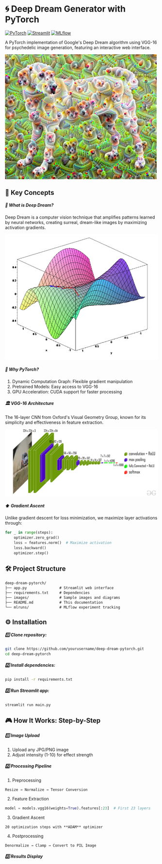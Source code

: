 # 🌀 Deep Dream Generator with PyTorch

[![PyTorch](https://img.shields.io/badge/PyTorch-2.0+-red.svg)](https://pytorch.org/)
[![Streamlit](https://img.shields.io/badge/Streamlit-Web%20UI-FF4B4B.svg)](https://streamlit.io/)
[![MLflow](https://img.shields.io/badge/MLflow-Experiment%20Tracking-%230099cc.svg)](https://mlflow.org/)

A PyTorch implementation of Google's Deep Dream algorithm using VGG-16 for psychedelic image generation, featuring an interactive web interface.

![Deep Dream Example](example.png) 

## 🧠 Key Concepts

##### 🌌 What is Deep Dream?
Deep Dream is a computer vision technique that amplifies patterns learned by neural networks, creating surreal, dream-like images by maximizing activation gradients.

![Deep Dream Process](gradient_ascent.png) 

##### 🚀 Why PyTorch?
1. Dynamic Computation Graph: Flexible gradient manipulation
2. Pretrained Models: Easy access to VGG-16
3. GPU Acceleration: CUDA support for faster processing

##### 🏛️ VGG-16 Architecture
The 16-layer CNN from Oxford's Visual Geometry Group, known for its simplicity and effectiveness in feature extraction.

![Deep Dream Process](vgg16.jpg) 

##### ⬆️ Gradient Ascent
Unlike gradient descent for loss minimization, we maximize layer activations through:

```python
for _ in range(steps):
    optimizer.zero_grad()
    loss = features.norm()  # Maximize activation
    loss.backward()
    optimizer.step()
```

## 🛠️ Project Structure

```plaintext
deep-dream-pytorch/
├── app.py               # Streamlit web interface
├── requirements.txt     # Dependencies
├── images/              # Sample images and diagrams
├── README.md            # This documentation
└── mlruns/              # MLflow experiment tracking
```

## ⚙️ Installation

##### 1️⃣ Clone repository:
```bash
git clone https://github.com/yourusername/deep-dream-pytorch.git
cd deep-dream-pytorch
```

##### 2️⃣ Install dependencies:
```bash
pip install -r requirements.txt
```
##### 3️⃣ Run Streamlit app:
```bash
streamlit run main.py
```

## 🎮 How It Works: Step-by-Step

##### 1️⃣ Image Upload
1. Upload any JPG/PNG image
2. Adjust intensity (1-10) for effect strength

##### 2️⃣ Processing Pipeline
1. Preprocessing
```plaintext
Resize → Normalize → Tensor Conversion
```
2. Feature Extraction
```python
model = models.vgg16(weights=True).features[:23]  # First 23 layers
```
3. Gradient Ascent
```plaintext
20 optimization steps with **ADAM** optimizer
```
4. Postprocessing
```plaintext
Denormalize → Clamp → Convert to PIL Image
```

##### 3️⃣ Results Display
